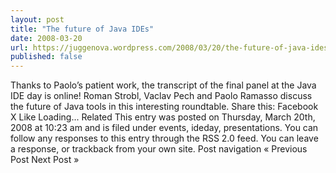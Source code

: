 ```yaml
---
layout: post
title: "The future of Java IDEs"
date: 2008-03-20
url: https://juggenova.wordpress.com/2008/03/20/the-future-of-java-ides/
published: false 
---
```


Thanks to Paolo’s patient work, the transcript of the final panel at the Java IDE day is online! Roman Strobl, Vaclav Pech and Paolo Ramasso discuss the future of Java tools in this interesting roundtable. Share this: Facebook X Like Loading... Related This entry was posted on Thursday, March 20th, 2008 at 10:23 am and is filed under events, ideday, presentations. You can follow any responses to this entry through the RSS 2.0 feed. You can leave a response, or trackback from your own site. Post navigation « Previous Post Next Post »
